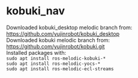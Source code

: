 # kobuki_nav

Downloaded kobuki_desktop melodic branch from: https://github.com/yujinrobot/kobuki_desktop  
Downloaded kobuki melodic branch from: https://github.com/yujinrobot/kobuki.git  
Installed packages with:  
`sudo apt install ros-melodic-kobuki-*`  
`sudo apt install ros-melodic-yocs-*`  
`sudo apt install ros-melodic-ecl-streams`  
